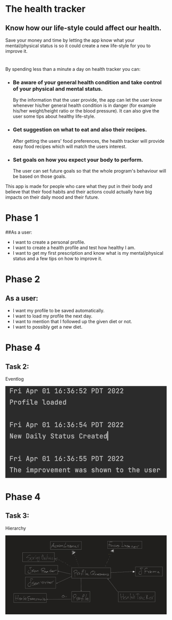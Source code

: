 # The health tracker
## Know how our life-style could affect our health.
Save your money and time by letting the app know what your mental/physical
status is so it could create a new life-style for you to improve it.

#



By spending less than a minute a day on health tracker you can:
- ### Be aware of your general health condition and take control of your physical and mental status.       

  By the information that the user provide, the app can let the user know whenever 
his/her general health condition is in danger (for example his/her weight/height
ratio or the blood pressure). 
It can also give the user some tips about healthy life-style.

- ### Get suggestion on what to eat and also their recipes.

   After getting the users' food preferences, the health tracker will provide easy
food recipes which will match the users interest.

- ### Set goals on how you expect your body to perform.

   The user can set future goals so that the whole program's behaviour will be based 
on those goals.

This app is made for people who care what they put in their body and believe that their 
food habits and their actions could actually have big impacts on their daily mood and 
their future.

# Phase 1
##As a user:

   - I want to create a personal profile.
   - I want to create a health profile and test how healthy I am.
   - I want to get my first prescription and know what is my mental/physical status and 
  a few tips on how to improve it.


# Phase 2
## As a user:

- I want my profile to be saved automatically.
- I want to load my profile the next day.
- I want to mention that I followed up the given diet or not.
- I want to possibly get a new diet.



# Phase 4
## Task 2:
Eventlog

![](img2.png)


# Phase 4
## Task 3:
Hierarchy

![](Hierarchy.jpeg)
#

#
